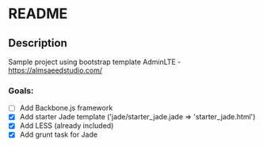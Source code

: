 README
============

## Description
Sample project using bootstrap template AdminLTE - https://almsaeedstudio.com/

### Goals:
- [ ] Add Backbone.js framework
- [x] Add starter Jade template ('jade/starter_jade.jade => 'starter_jade.html')
- [x] Add LESS (already included)
- [x] Add grunt task for Jade